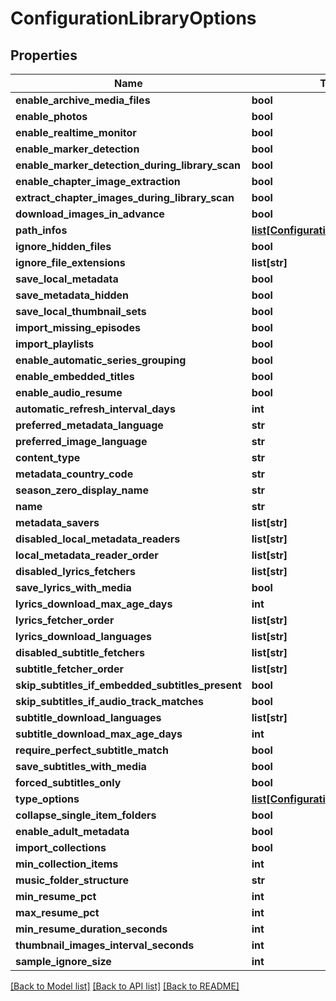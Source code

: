 # ConfigurationLibraryOptions

## Properties
Name | Type | Description | Notes
------------ | ------------- | ------------- | -------------
**enable_archive_media_files** | **bool** |  | [optional] 
**enable_photos** | **bool** |  | [optional] 
**enable_realtime_monitor** | **bool** |  | [optional] 
**enable_marker_detection** | **bool** |  | [optional] 
**enable_marker_detection_during_library_scan** | **bool** |  | [optional] 
**enable_chapter_image_extraction** | **bool** |  | [optional] 
**extract_chapter_images_during_library_scan** | **bool** |  | [optional] 
**download_images_in_advance** | **bool** |  | [optional] 
**path_infos** | [**list[ConfigurationMediaPathInfo]**](ConfigurationMediaPathInfo.md) |  | [optional] 
**ignore_hidden_files** | **bool** |  | [optional] 
**ignore_file_extensions** | **list[str]** |  | [optional] 
**save_local_metadata** | **bool** |  | [optional] 
**save_metadata_hidden** | **bool** |  | [optional] 
**save_local_thumbnail_sets** | **bool** |  | [optional] 
**import_missing_episodes** | **bool** |  | [optional] 
**import_playlists** | **bool** |  | [optional] 
**enable_automatic_series_grouping** | **bool** |  | [optional] 
**enable_embedded_titles** | **bool** |  | [optional] 
**enable_audio_resume** | **bool** |  | [optional] 
**automatic_refresh_interval_days** | **int** |  | [optional] 
**preferred_metadata_language** | **str** |  | [optional] 
**preferred_image_language** | **str** |  | [optional] 
**content_type** | **str** |  | [optional] 
**metadata_country_code** | **str** |  | [optional] 
**season_zero_display_name** | **str** |  | [optional] 
**name** | **str** |  | [optional] 
**metadata_savers** | **list[str]** |  | [optional] 
**disabled_local_metadata_readers** | **list[str]** |  | [optional] 
**local_metadata_reader_order** | **list[str]** |  | [optional] 
**disabled_lyrics_fetchers** | **list[str]** |  | [optional] 
**save_lyrics_with_media** | **bool** |  | [optional] 
**lyrics_download_max_age_days** | **int** |  | [optional] 
**lyrics_fetcher_order** | **list[str]** |  | [optional] 
**lyrics_download_languages** | **list[str]** |  | [optional] 
**disabled_subtitle_fetchers** | **list[str]** |  | [optional] 
**subtitle_fetcher_order** | **list[str]** |  | [optional] 
**skip_subtitles_if_embedded_subtitles_present** | **bool** |  | [optional] 
**skip_subtitles_if_audio_track_matches** | **bool** |  | [optional] 
**subtitle_download_languages** | **list[str]** |  | [optional] 
**subtitle_download_max_age_days** | **int** |  | [optional] 
**require_perfect_subtitle_match** | **bool** |  | [optional] 
**save_subtitles_with_media** | **bool** |  | [optional] 
**forced_subtitles_only** | **bool** |  | [optional] 
**type_options** | [**list[ConfigurationTypeOptions]**](ConfigurationTypeOptions.md) |  | [optional] 
**collapse_single_item_folders** | **bool** |  | [optional] 
**enable_adult_metadata** | **bool** |  | [optional] 
**import_collections** | **bool** |  | [optional] 
**min_collection_items** | **int** |  | [optional] 
**music_folder_structure** | **str** |  | [optional] 
**min_resume_pct** | **int** |  | [optional] 
**max_resume_pct** | **int** |  | [optional] 
**min_resume_duration_seconds** | **int** |  | [optional] 
**thumbnail_images_interval_seconds** | **int** |  | [optional] 
**sample_ignore_size** | **int** |  | [optional] 

[[Back to Model list]](../README.md#documentation-for-models) [[Back to API list]](../README.md#documentation-for-api-endpoints) [[Back to README]](../README.md)


